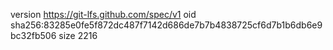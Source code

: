 version https://git-lfs.github.com/spec/v1
oid sha256:83285e0fe5f872dc487f7142d686de7b7b4838725cf6d7b1b6db6e9bc32fb506
size 2216

